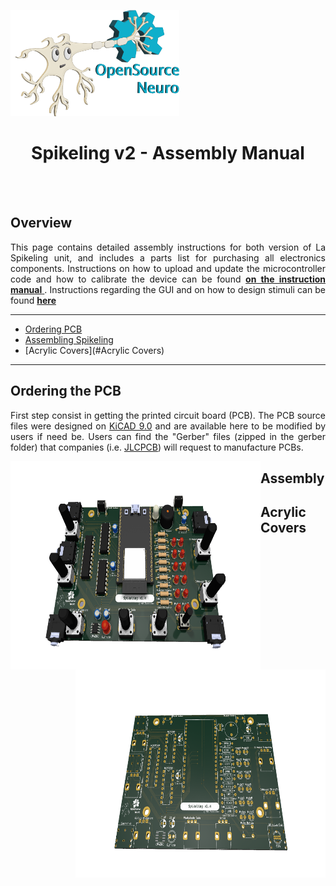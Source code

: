 <p align="left"><img width="270" height="170" src="https://github.com/OpenSourceNeuro/Spikeling-V2/blob/main/Images/SpikyLogo.png">
</p>

<h1 align="center"> Spikeling v2 - Assembly Manual</h1></p>


<br></br>


## Overview

<p align="justify">
This page contains detailed assembly instructions for both version of La Spikeling unit, and includes a parts list for purchasing all electronics components.
Instructions on how to upload and update the microcontroller code and how to calibrate the device can be found <a href="https://github.com/OpenSourceNeuro/Spikeling-V2/tree/main/Instruction%20Manual"> <strong>on the instruction manual</strong> </a>.
Instructions regarding the GUI and on how to design stimuli can be found <a href="https://github.com/OpenSourceNeuro/LED-Zappelin-V2/blob/main/GUI_UserManual.md"><strong>here</strong></a>
</p>

***

- [Ordering PCB](#Ordering-the-PCB)
- [Assembling Spikeling](#Assembly)
- [Acrylic Covers](#Acrylic Covers)




***

## Ordering the PCB

<p align="justify">
First step consist in getting the printed circuit board (PCB).
The PCB source files were designed on <a href="http://kicad.org/">KiCAD 9.0</a> and are available here to be modified by users if need be.
Users can find the "Gerber" files (zipped in the gerber folder) that companies (i.e. <a href="https://jlcpcb.com">JLCPCB</a>) will request to manufacture PCBs.
</p>

<p align="center">
<img align="left" src="./Images/PCB_v2.4.png" width="400" height="333">
<img align="right" src="./Images/PrintedCircuitBoard_v2.4.png" width="400" height="333">
</p>


## Assembly

## Acrylic Covers

